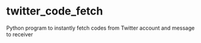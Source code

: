 # twitter_code_fetch
Python program to instantly fetch codes from Twitter account and message to receiver
